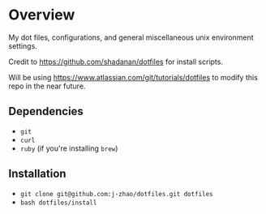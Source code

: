 # Overview

My dot files, configurations, and general miscellaneous unix environment settings.

Credit to https://github.com/shadanan/dotfiles for install scripts.

Will be using https://www.atlassian.com/git/tutorials/dotfiles to modify this repo in the near future.

## Dependencies

- `git`
- `curl`
- `ruby` (if you're installing `brew`)

## Installation

- `git clone git@github.com:j-zhao/dotfiles.git dotfiles`
- `bash dotfiles/install`

